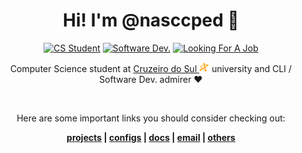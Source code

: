 <div align="center">

# Hi! I'm @nasccped 👋

<!-- showing badges -->
[![CS Student](https://img.shields.io/badge/cs_student-F28A17?style=for-the-badge)](#)
[![Software Dev.](https://img.shields.io/badge/software%20dev.-C24444?style=for-the-badge)](#)
[![Looking For A Job](https://img.shields.io/badge/looking_for_a_job-3E73AF?style=for-the-badge)](#)


Computer Science student at
[Cruzeiro do Sul <img src="./assets/logo-cruzeiro_do_sul.png"
style="height:1rem"
alt="Cruzeiro do Sul logo">](https://www.cruzeirodosul.edu.br/)
university and CLI / Software Dev. admirer ❤️

<br>

Here are some important links you should consider checking out:

**[projects](https://github.com/nasccped/nascc.projects) |
[configs](https://github.com/nasccped/nasccped/tree/configs/README.md) |
[docs](https://github.com/nasccped/nasccped/tree/docs/README.md) |
[email](mailto:pdbt.contact@gmail.com?subject=Put%20the%20Message%20title%20here%20%E2%9C%8D%EF%B8%8F&body=Don't%20forget%20to%20add...%20well...%20the%20message%20%F0%9F%98%85) |
[others](https://github.com/nasccped)**

</div>
